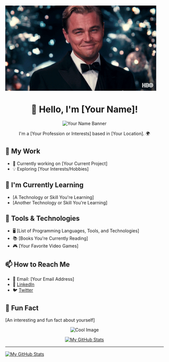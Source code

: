 ![Welcoming Leonardo](_readme/leo.gif)

<h1 align="center">👋 Hello, I'm [Your Name]!</h1>

<p align="center">
  <img src="link_to_your_banner_image" alt="Your Name Banner">
</p>

<p align="center">I'm a [Your Profession or Interests] based in [Your Location]. 🌍</p>

<h2>💼 My Work</h2>

- 🚀 Currently working on [Your Current Project]
- 💡 Exploring [Your Interests/Hobbies]

<h2>🌱 I'm Currently Learning</h2>

- [A Technology or Skill You're Learning]
- [Another Technology or Skill You're Learning]

<h2>🔧 Tools & Technologies</h2>

- 🖥️ [List of Programming Languages, Tools, and Technologies]
- 📚 [Books You're Currently Reading]
- 🎮 [Your Favorite Video Games]

<h2>📫 How to Reach Me</h2>

- 📧 Email: [Your Email Address]
- 💬 [LinkedIn](https://www.linkedin.com/in/your_username)
- 🐦 [Twitter](https://twitter.com/your_username)

<h2>🚀 Fun Fact</h2>

[An interesting and fun fact about yourself]

<p align="center">
  <img src="link_to_another_cool_image" alt="Cool Image">
</p>

<p align="center">
  <a href="https://github.com/your_username">
    <img src="https://github-readme-stats.vercel.app/api?username=your_username&show_icons=true&theme=dark" alt="My GitHub Stats">
  </a>
</p>

<!-- Add any additional sections, images, or customizations you want -->

---

[![My GitHub Stats](https://github-readme-stats.vercel.app/api?username=AshimStha&show_icons=true&theme=dark)](https://github.com/AshimStha)

<!-- Add any additional sections or customizations you want -->
